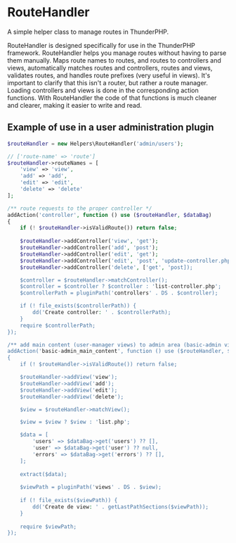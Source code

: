 # RouteHandler

A simple helper class to manage routes in ThunderPHP.

RouteHandler is designed specifically for use in the ThunderPHP framework.
RouteHandler helps you manage routes without having to parse them manually. Maps route names to routes, and routes to controllers and views, automatically matches routes and controllers, routes and views, validates routes, and handles route prefixes (very useful in views).
It's important to clarify that this isn't a router, but rather a route manager. Loading controllers and views is done in the corresponding action functions.
With RouteHandler the code of that functions is much cleaner and clearer, making it easier to write and read.

## Example of use in a user administration plugin

```php
$routeHandler = new Helpers\RouteHandler('admin/users');

// ['route-name' => 'route']
$routeHandler->routeNames = [
    'view' => 'view',
    'add' => 'add',
    'edit' => 'edit',
    'delete' => 'delete'
];

/** route requests to the proper controller */
addAction('controller', function () use ($routeHandler, $dataBag)
{
    if (! $routeHandler->isValidRoute()) return false;
    
    $routeHandler->addController('view', 'get');
    $routeHandler->addController('add', 'post');
    $routeHandler->addController('edit', 'get');
    $routeHandler->addController('edit', 'post', 'update-controller.php');
    $routeHandler->addController('delete', ['get', 'post]);

    $controller = $routeHandler->matchController();
    $controller = $controller ? $controller : 'list-controller.php';
    $controllerPath = pluginPath('controllers' . DS . $controller);

    if (! file_exists($controllerPath)) {
        dd('Create controller: ' . $controllerPath);
    }
    require $controllerPath;
});

/** add main content (user-manager views) to admin area (basic-admin view) */
addAction('basic-admin_main_content', function () use ($routeHandler, $dataBag)
{ 
    if (! $routeHandler->isValidRoute()) return false;

    $routeHandler->addView('view');
    $routeHandler->addView('add');
    $routeHandler->addView('edit');
    $routeHandler->addView('delete');

    $view = $routeHandler->matchView();

    $view = $view ? $view : 'list.php';

    $data = [
        'users' => $dataBag->get('users') ?? [],
        'user' => $dataBag->get('user') ?? null,
        'errors' => $dataBag->get('errors') ?? [],
    ];
    
    extract($data);
    
    $viewPath = pluginPath('views' . DS . $view);
    
    if (! file_exists($viewPath)) {
        dd('Create de view: ' . getLastPathSections($viewPath));
    }
    
    require $viewPath;
});
```
